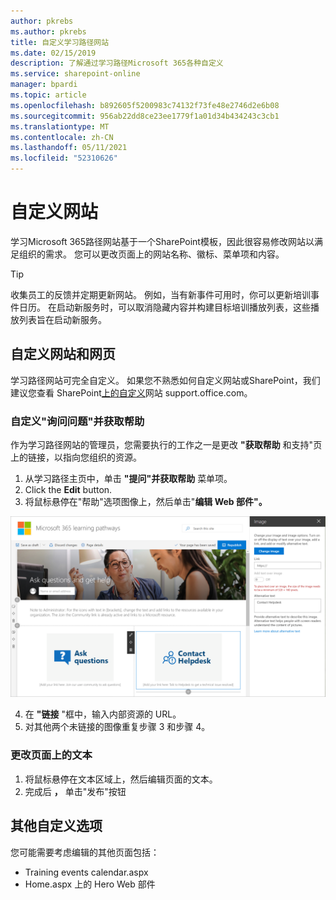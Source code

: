 ```yaml
---
author: pkrebs
ms.author: pkrebs
title: 自定义学习路径网站
ms.date: 02/15/2019
description: 了解通过学习路径Microsoft 365各种自定义
ms.service: sharepoint-online
manager: bpardi
ms.topic: article
ms.openlocfilehash: b892605f5200983c74132f73fe48e2746d2e6b08
ms.sourcegitcommit: 956ab22dd8ce23ee1779f1a01d34b434243c3cb1
ms.translationtype: MT
ms.contentlocale: zh-CN
ms.lasthandoff: 05/11/2021
ms.locfileid: "52310626"
---
```

# <a name="customize-the-site"></a>自定义网站

学习Microsoft 365路径网站基于一个SharePoint模板，因此很容易修改网站以满足组织的需求。 您可以更改页面上的网站名称、徽标、菜单项和内容。 

> [!TIP]
> 收集员工的反馈并定期更新网站。 例如，当有新事件可用时，你可以更新培训事件日历。 在启动新服务时，可以取消隐藏内容并构建目标培训播放列表，这些播放列表旨在启动新服务。 

## <a name="customize-the-site-and-web-pages"></a>自定义网站和网页

学习路径网站可完全自定义。 如果您不熟悉如何自定义网站或SharePoint，我们建议您查看 SharePoint[上的自定义](https://support.office.com/article/customize-your-sharepoint-site-320b43e5-b047-4fda-8381-f61e8ac7f59b)网站 support.office.com。 

### <a name="customize-ask-questions-and-get-help"></a>自定义"询问问题"并获取帮助

作为学习路径网站的管理员，您需要执行的工作之一是更改 **"获取帮助** 和支持"页上的链接，以指向您组织的资源。 

1.  从学习路径主页中，单击 **"提问"并获取帮助** 菜单项。
2.  Click the **Edit** button.
3.  将鼠标悬停在"帮助"选项图像上，然后单击"**编辑 Web 部件"。**

![cg-edithelp.png](media/cg-edithelp.png)

4.  在 **"链接** "框中，输入内部资源的 URL。 
5.  对其他两个未链接的图像重复步骤 3 和步骤 4。

### <a name="change-the-text-on-the-page"></a>更改页面上的文本

1. 将鼠标悬停在文本区域上，然后编辑页面的文本。 
2. 完成后 **，** 单击"发布"按钮

## <a name="other-customization-options"></a>其他自定义选项
您可能需要考虑编辑的其他页面包括：

- Training events calendar.aspx
- Home.aspx 上的 Hero Web 部件

